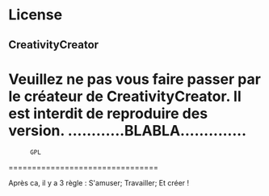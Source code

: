 # License
## CreativityCreator
Veuillez ne pas vous faire passer par le créateur de CreativityCreator.
Il est interdit de reproduire des version.
............BLABLA..............
================================
          GPL
================================

Après ca, il y a 3 règle :
S'amuser;
Travailler;
Et créer !